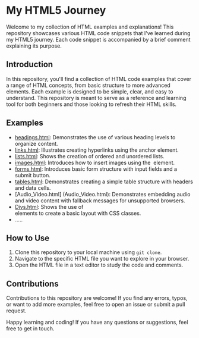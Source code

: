 # My HTML5 Journey

Welcome to my collection of HTML examples and explanations! This repository showcases various HTML code snippets that I've learned during my HTML5 journey. Each code snippet is accompanied by a brief comment explaining its purpose.


## Introduction

In this repository, you'll find a collection of HTML code examples that cover a range of HTML concepts, from basic structure to more advanced elements. Each example is designed to be simple, clear, and easy to understand. This repository is meant to serve as a reference and learning tool for both beginners and those looking to refresh their HTML skills.

## Examples

- [headings.html](headings.html): Demonstrates the use of various heading levels to organize content.
- [links.html](links.html): Illustrates creating hyperlinks using the anchor <a> element.
- [lists.html](lists.html): Shows the creation of ordered and unordered lists.
- [images.html](images.html): Introduces how to insert images using the <img> element.
- [forms.html](htmlforms.html): Introduces basic form structure with input fields and a submit button.
- [tables.html](tables.html): Demonstrates creating a simple table structure with headers and data cells.
- [Audio_Video.html] (Audio_Video.html): Demonstrates embedding audio and video content with fallback messages for unsupported browsers.
- [Divs.html](Divs.html): Shows the use of <div> elements to create a basic layout with CSS classes.
- .....

## How to Use

1. Clone this repository to your local machine using `git clone`.
2. Navigate to the specific HTML file you want to explore in your browser.
3. Open the HTML file in a text editor to study the code and comments.

## Contributions

Contributions to this repository are welcome! If you find any errors, typos, or want to add more examples, feel free to open an issue or submit a pull request.


Happy learning and coding! If you have any questions or suggestions, feel free to get in touch.
